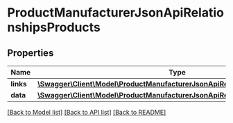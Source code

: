 # ProductManufacturerJsonApiRelationshipsProducts

## Properties
Name | Type | Description | Notes
------------ | ------------- | ------------- | -------------
**links** | [**\Swagger\Client\Model\ProductManufacturerJsonApiRelationshipsProductsLinks**](ProductManufacturerJsonApiRelationshipsProductsLinks.md) |  | [optional] 
**data** | [**\Swagger\Client\Model\ProductManufacturerJsonApiRelationshipsProductsData[]**](ProductManufacturerJsonApiRelationshipsProductsData.md) |  | [optional] 

[[Back to Model list]](../../README.md#documentation-for-models) [[Back to API list]](../../README.md#documentation-for-api-endpoints) [[Back to README]](../../README.md)

